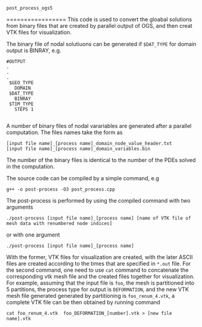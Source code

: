 ``post_process_ogs5``

=================
This code is used to convert the gloabal solutions from binary files that are created by parallel output of OGS, and then creat VTK files for visualization.

The binary file of nodal solutiuons can be generated if ``$DAT_TYPE`` for domain output is BINRAY, e.g.
```
#OUTPUT
.
.
. 
 $GEO_TYPE
   DOMAIN 
 $DAT_TYPE
   BINRAY
 $TIM_TYPE
   STEPS 1
   
```
A number of binary files of nodal varariables are generated after a parallel computation. The files names take the form as
```
[input file name]_[process name]_domain_node_value_header.txt
[input file name]_[process name]_domain_variables.bin   
```

The number of the binary files is identical to the number of the PDEs solved in the computation.

The source code can be compiled by a simple command, e.g
```
g++ -o post-process -O3 post_process.cpp
```


The post-process is performed by using the compiled command with two arguments

```
./post-process [input file name]_[process name] [name of VTK file of mesh data with renumbered node indices]
```
or with one argument
```
./post-process [input file name]_[process name]
```
With the former, VTK files for visualization are created, with the later ASCII files are created according to the times that are specified in ``*.out`` file. For the second command, one need to use ``cat`` command to concatenate the corresponding vtk mesh file and the created files together for visualization. For example, assuming that the input file is ``foo``, the mesh is partitioned into 5 partitions, the process type for output is ``DEFORMATION``, and the new VTK mesh file  generated generated by partitioning is ``foo_renum_4.vtk``, a complete VTK file can be then obtained by running command
```
cat foo_renum_4.vtk  foo_DEFORMATION_[number].vtk > [new file name].vtk
```



